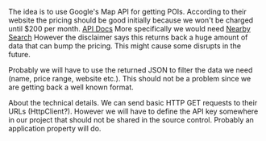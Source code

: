The idea is to use Google's Map API for getting POIs.
According to their website the pricing should be good initially because we won't be charged until $200 per month.
[API Docs](https://developers.google.com/places/web-service/search)
More specifically we would need [Nearby Search](https://developers.google.com/places/web-service/search#PlaceSearchRequests)
However the disclaimer says this returns back a huge amount of data that can bump the pricing. This might cause some
disrupts in the future.

Probably we will have to use the returned JSON to filter the data we need (name, price range, website etc.). This should
not be a problem since we are getting back a well known format.

About the technical details. We can send basic HTTP GET requests to their URLs (HttpClient?).
However we will have to define the API key somewhere in our project that should not be shared in the source control.
Probably an application property will do.